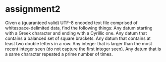 assignment2
===========

Given a (guaranteed valid) UTF-8 encoded text file comprised of whitespace-delimited data, find the following things:      Any datum starting with a Greek character and ending with a Cyrillic one.     Any datum that contains a balanced set of square brackets.     Any datum that contains at least two double letters in a row.     Any integer that is larger than the most recent integer seen (do not capture the first integer seen).     Any datum that is a same character repeated a prime number of times.

